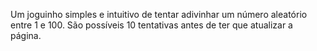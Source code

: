 Um joguinho simples e intuitivo de tentar adivinhar um número aleatório entre 1 e 100. São possíveis 10 tentativas antes de ter que atualizar a página.
